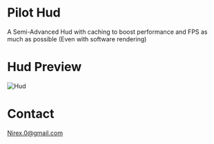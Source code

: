 # Pilot Hud
A Semi-Advanced Hud with caching to boost performance and FPS as much as possible (Even with software rendering)

# Hud Preview
![Hud](https://raw.githubusercontent.com/nirex0/PilotHud/master/res/Hud.png)

# Contact

Nirex.0@gmail.com
